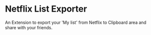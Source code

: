 # Netflix List Exporter
An Extension to export your 'My list' from Netflix to Clipboard area and share with your friends.
